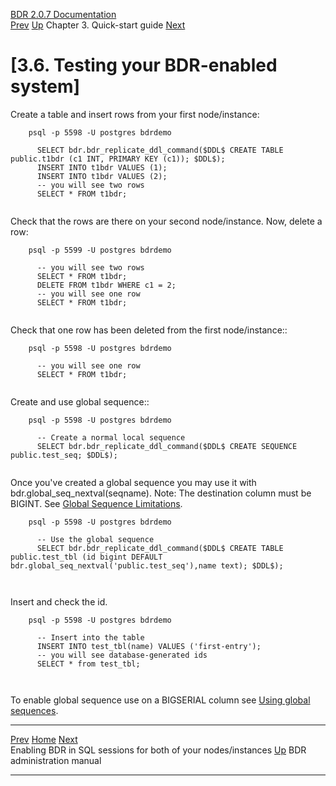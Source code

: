   [BDR 2.0.7 Documentation](README.md)                                                                                                                                                   
  [Prev](quickstart-enabling.md "Enabling BDR in SQL sessions for both of your nodes/instances")   [Up](quickstart.md)    Chapter 3. Quick-start guide    [Next](manual.md "BDR administration manual")  


# [3.6. Testing your BDR-enabled system]

Create a table and insert rows from your first node/instance:

``` PROGRAMLISTING
    psql -p 5598 -U postgres bdrdemo

      SELECT bdr.bdr_replicate_ddl_command($DDL$ CREATE TABLE public.t1bdr (c1 INT, PRIMARY KEY (c1)); $DDL$);
      INSERT INTO t1bdr VALUES (1);
      INSERT INTO t1bdr VALUES (2);
      -- you will see two rows
      SELECT * FROM t1bdr;
    
```

Check that the rows are there on your second node/instance. Now, delete
a row:

``` PROGRAMLISTING
    psql -p 5599 -U postgres bdrdemo

      -- you will see two rows
      SELECT * FROM t1bdr;
      DELETE FROM t1bdr WHERE c1 = 2;
      -- you will see one row
      SELECT * FROM t1bdr;
    
```

Check that one row has been deleted from the first node/instance::

``` PROGRAMLISTING
    psql -p 5598 -U postgres bdrdemo

      -- you will see one row
      SELECT * FROM t1bdr;
    
```

Create and use global sequence::

``` PROGRAMLISTING
    psql -p 5598 -U postgres bdrdemo

      -- Create a normal local sequence
      SELECT bdr.bdr_replicate_ddl_command($DDL$ CREATE SEQUENCE public.test_seq; $DDL$);
    
```

Once you\'ve created a global sequence you may use it with
bdr.global_seq_nextval(seqname). Note: The destination column must be
BIGINT. See [Global Sequence
Limitations](global-sequence-limitations.md).

``` PROGRAMLISTING
    psql -p 5598 -U postgres bdrdemo

      -- Use the global sequence
      SELECT bdr.bdr_replicate_ddl_command($DDL$ CREATE TABLE public.test_tbl (id bigint DEFAULT bdr.global_seq_nextval('public.test_seq'),name text); $DDL$);
   
    
```

Insert and check the id.

``` PROGRAMLISTING
    psql -p 5598 -U postgres bdrdemo

      -- Insert into the table
      INSERT INTO test_tbl(name) VALUES ('first-entry');
      -- you will see database-generated ids
      SELECT * from test_tbl;
 
    
```

To enable global sequence use on a BIGSERIAL column see [Using global
sequences](global-sequence-usage.md).



  --------------------------------------------------------------- -------------------------------------- ------------------------------------
  [Prev](quickstart-enabling.md)                   [Home](README.md)      [Next](manual.md)  
  Enabling BDR in SQL sessions for both of your nodes/instances    [Up](quickstart.md)             BDR administration manual
  --------------------------------------------------------------- -------------------------------------- ------------------------------------
